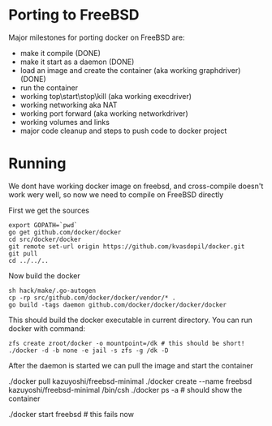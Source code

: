 # Porting to FreeBSD
Major milestones for porting docker on FreeBSD are:

* make it compile (DONE)
* make it start as a daemon (DONE)
* load an image and create the container (aka working graphdriver) (DONE)
* run the container 
* working top\start\stop\kill (aka working execdriver)
* working networking aka NAT
* working port forward (aka working networkdriver)
* working volumes and links
* major code cleanup and steps to push code to docker project

# Running
We dont have working docker image on freebsd, and cross-compile doesn't work wery well, so now we need to compile on FreeBSD directly

First we get the sources

    export GOPATH=`pwd`
    go get github.com/docker/docker
    cd src/docker/docker
    git remote set-url origin https://github.com/kvasdopil/docker.git
    git pull
    cd ../../..

Now build the docker

    sh hack/make/.go-autogen
    cp -rp src/github.com/docker/docker/vendor/* .
    go build -tags daemon github.com/docker/docker/docker/docker

This should build the docker executable in current directory. You can run docker with command:
    
    zfs create zroot/docker -o mountpoint=/dk # this should be short!
    ./docker -d -b none -e jail -s zfs -g /dk -D

After the daemon is started we can pull the image and start the container

   ./docker pull kazuyoshi/freebsd-minimal
   ./docker create --name freebsd kazuyoshi/freebsd-minimal /bin/csh
   ./docker ps -a # should show the container

   ./docker start freebsd # this fails now

